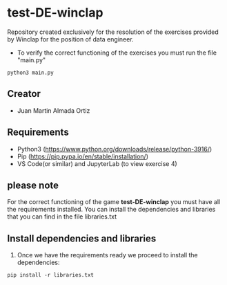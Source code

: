 # test-DE-winclap
Repository created exclusively for the resolution of the exercises provided by Winclap for the position of data engineer.

* To verify the correct functioning of the exercises you must run the file "main.py"
```console
python3 main.py
```

## Creator

* Juan Martin Almada Ortiz

## Requirements

* Python3 (https://www.python.org/downloads/release/python-3916/)
* Pip (https://pip.pypa.io/en/stable/installation/)
* VS Code(or similar) and JupyterLab (to view exercise 4)

## please note

  For the correct functioning of the game **test-DE-winclap** you must have all the requirements installed.
  You can install the dependencies and libraries that you can find in the file libraries.txt


## Install dependencies and libraries

1. Once we have the requirements ready we proceed to install the dependencies:
```console
pip install -r libraries.txt
```